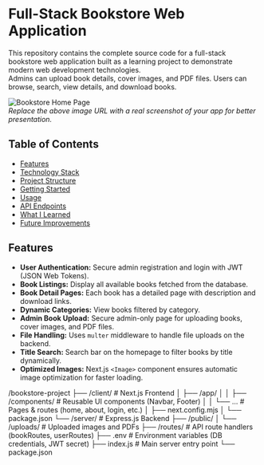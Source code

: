 # Full-Stack Bookstore Web Application

This repository contains the complete source code for a full-stack bookstore web application built as a learning project to demonstrate modern web development technologies.  
Admins can upload book details, cover images, and PDF files. Users can browse, search, view details, and download books.

![Bookstore Home Page](https://i.imgur.com/your-screenshot-url.png)  
*Replace the above image URL with a real screenshot of your app for better presentation.*

## Table of Contents

- [Features](#features)  
- [Technology Stack](#technology-stack)  
- [Project Structure](#project-structure)  
- [Getting Started](#getting-started)  
- [Usage](#usage)  
- [API Endpoints](#api-endpoints)  
- [What I Learned](#what-i-learned)  
- [Future Improvements](#future-improvements)

## Features

- **User Authentication:** Secure admin registration and login with JWT (JSON Web Tokens).  
- **Book Listings:** Display all available books fetched from the database.  
- **Book Detail Pages:** Each book has a detailed page with description and download links.  
- **Dynamic Categories:** View books filtered by category.  
- **Admin Book Upload:** Secure admin-only page for uploading books, cover images, and PDF files.  
- **File Handling:** Uses `multer` middleware to handle file uploads on the backend.  
- **Title Search:** Search bar on the homepage to filter books by title dynamically.  
- **Optimized Images:** Next.js `<Image>` component ensures automatic image optimization for faster loading.


/bookstore-project
├── /client/ # Next.js Frontend
│ ├── /app/
│ │ ├── /components/ # Reusable UI components (Navbar, Footer)
│ │ └── ... # Pages & routes (home, about, login, etc.)
│ ├── next.config.mjs
│ └── package.json
└── /server/ # Express.js Backend
├── /public/
│ └── /uploads/ # Uploaded images and PDFs
├── /routes/ # API route handlers (bookRoutes, userRoutes)
├── .env # Environment variables (DB credentials, JWT secret)
├── index.js # Main server entry point
└── package.json

